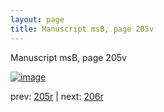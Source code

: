 ```yaml
---
layout: page
title: Manuscript msB, page 205v
---
```


Manuscript msB, page 205v

[![image](http://www.homermultitext.org/iipsrv?OBJ=IIP,1.0&FIF=/project/homer/pyramidal/deepzoom/hmt/vbbifolio/pending/vb_205v_206r.tif&WID=100&CVT=JPEG)](http://www.homermultitext.org/ict2/?urn=urn:cite2:hmt:vbbifolio.pending:vb_205v_206r)

prev:  [205r](../205r) | next:  [206r](../206r)

